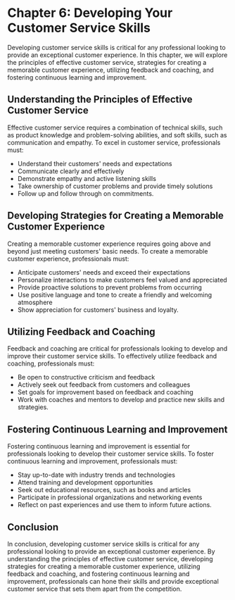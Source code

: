 Chapter 6: Developing Your Customer Service Skills
==================================================

Developing customer service skills is critical for any professional looking to provide an exceptional customer experience. In this chapter, we will explore the principles of effective customer service, strategies for creating a memorable customer experience, utilizing feedback and coaching, and fostering continuous learning and improvement.

Understanding the Principles of Effective Customer Service
----------------------------------------------------------

Effective customer service requires a combination of technical skills, such as product knowledge and problem-solving abilities, and soft skills, such as communication and empathy. To excel in customer service, professionals must:

* Understand their customers' needs and expectations
* Communicate clearly and effectively
* Demonstrate empathy and active listening skills
* Take ownership of customer problems and provide timely solutions
* Follow up and follow through on commitments.

Developing Strategies for Creating a Memorable Customer Experience
------------------------------------------------------------------

Creating a memorable customer experience requires going above and beyond just meeting customers' basic needs. To create a memorable customer experience, professionals must:

* Anticipate customers' needs and exceed their expectations
* Personalize interactions to make customers feel valued and appreciated
* Provide proactive solutions to prevent problems from occurring
* Use positive language and tone to create a friendly and welcoming atmosphere
* Show appreciation for customers' business and loyalty.

Utilizing Feedback and Coaching
-------------------------------

Feedback and coaching are critical for professionals looking to develop and improve their customer service skills. To effectively utilize feedback and coaching, professionals must:

* Be open to constructive criticism and feedback
* Actively seek out feedback from customers and colleagues
* Set goals for improvement based on feedback and coaching
* Work with coaches and mentors to develop and practice new skills and strategies.

Fostering Continuous Learning and Improvement
---------------------------------------------

Fostering continuous learning and improvement is essential for professionals looking to develop their customer service skills. To foster continuous learning and improvement, professionals must:

* Stay up-to-date with industry trends and technologies
* Attend training and development opportunities
* Seek out educational resources, such as books and articles
* Participate in professional organizations and networking events
* Reflect on past experiences and use them to inform future actions.

Conclusion
----------

In conclusion, developing customer service skills is critical for any professional looking to provide an exceptional customer experience. By understanding the principles of effective customer service, developing strategies for creating a memorable customer experience, utilizing feedback and coaching, and fostering continuous learning and improvement, professionals can hone their skills and provide exceptional customer service that sets them apart from the competition.
